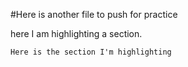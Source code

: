 #Here is another file to push for practice

here I am highlighting a section.

```Here is the section I'm highlighting```
